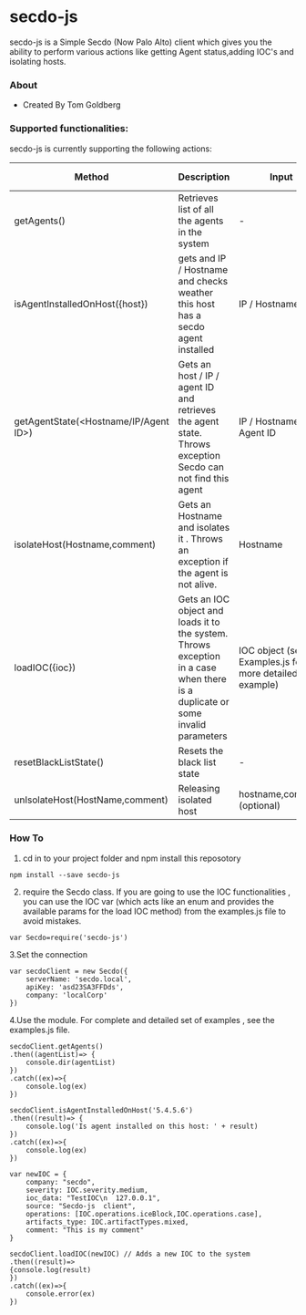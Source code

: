 # secdo-js #


secdo-js is a Simple Secdo (Now Palo Alto) client which gives you the ability to perform various actions like getting Agent status,adding IOC's and isolating hosts.


### About ###
* Created By Tom Goldberg

### Supported functionalities: ###

secdo-js is currently supporting the following actions: 

| Method | Description | Input | Successful Output 
| ------ | ------ | ------ | ------ |
| getAgents() | Retrieves list of all the agents in the system | - | Json formatted list of agents
| isAgentInstalledOnHost({host}) | gets and IP / Hostname and checks weather this host has a secdo agent installed | IP / Hostname | true / false
| getAgentState(<Hostname/IP/Agent ID>) | Gets an host / IP / agent ID  and retrieves the agent state. Throws exception Secdo can not find this agent | IP / Hostname / Agent ID | status of this agent  
| isolateHost(Hostname,comment) | Gets an Hostname and isolates it . Throws an exception if the agent is not alive. | Hostname | 'Success' 
| loadIOC({ioc}) | Gets an IOC object and loads it to the system. Throws exception in a case when there is a duplicate or some invalid parameters  | IOC object (see Examples.js for more detailed example) | 'Success' 
| resetBlackListState() | Resets the black list state | - | 'Success'
|unIsolateHost(HostName,comment) | Releasing isolated host | hostname,comment (optional) | 'success'



### How To ###

1. cd in to your project folder and npm install this reposotory 
~~~ 
npm install --save secdo-js
~~~
2. require the Secdo class. If you are going to use the IOC functionalities , you can use the IOC var (which acts like an enum and provides the available params for the load IOC method) from the examples.js file to avoid mistakes.
~~~
var Secdo=require('secdo-js')
~~~
 3.Set the connection
~~~
var secdoClient = new Secdo({
    serverName: 'secdo.local',
    apiKey: 'asd23SA3FFDds',
    company: 'localCorp'
})
~~~

 4.Use the module. For complete and detailed set of examples , see the examples.js file.
~~~
secdoClient.getAgents()
.then((agentList)=> {
    console.dir(agentList)
})
.catch((ex)=>{
    console.log(ex)
})

secdoClient.isAgentInstalledOnHost('5.4.5.6')
.then((result)=> {
    console.log('Is agent installed on this host: ' + result)
})
.catch((ex)=>{
    console.log(ex)
})

var newIOC = {
    company: "secdo",
    severity: IOC.severity.medium,
    ioc_data: "TestIOC\n  127.0.0.1",
    source: "Secdo-js  client",
    operations: [IOC.operations.iceBlock,IOC.operations.case],
    artifacts_type: IOC.artifactTypes.mixed,
    comment: "This is my comment"
}

secdoClient.loadIOC(newIOC) // Adds a new IOC to the system
.then((result)=>
{console.log(result)
})
.catch((ex)=>{
    console.error(ex)
})
~~~
